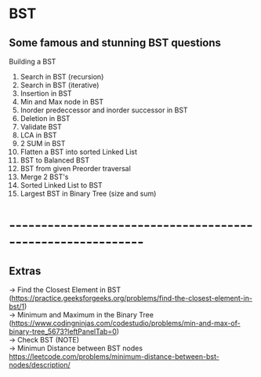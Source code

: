 # BST
## Some famous and stunning BST  questions
Building a BST
1) Search in BST (recursion)
2) Search in BST (iterative)
3) Insertion in BST
4) Min and Max node in BST
5) Inorder predeccessor and inorder successor in BST 
6) Deletion in BST
7) Validate BST
8) LCA in BST
9) 2 SUM in BST
10) Flatten a BST into sorted Linked List
11) BST to Balanced BST
12) BST from given Preorder traversal
13) Merge 2 BST's
14) Sorted Linked List to BST
15) Largest BST in Binary Tree (size and sum)
# -----------------------------------------------------------
## Extras
-> Find the Closest Element in BST (https://practice.geeksforgeeks.org/problems/find-the-closest-element-in-bst/1)  
-> Minimum and Maximum in the Binary Tree (https://www.codingninjas.com/codestudio/problems/min-and-max-of-binary-tree_5673?leftPanelTab=0)  
-> Check BST (NOTE)  
-> Minimun Distance between BST nodes https://leetcode.com/problems/minimum-distance-between-bst-nodes/description/
